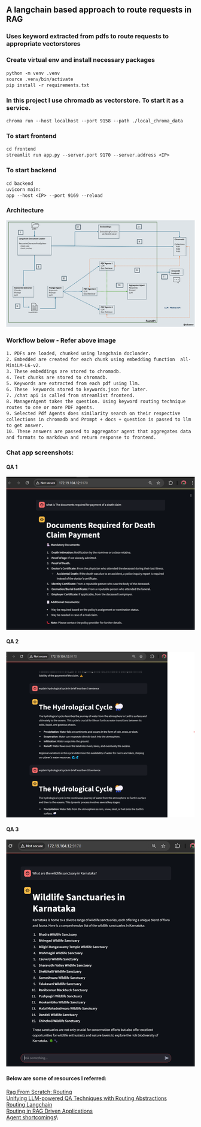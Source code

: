 ## A langchain based approach to route requests in RAG
### Uses keyword extracted from pdfs to route requests to appropriate vectorstores


### Create virtual env and install necessary packages
```
python -m venv .venv
source .venv/bin/activate
pip install -r requirements.txt
```
### In this project I use chromadb as vectorstore. To start it as a service.

```
chroma run --host localhost --port 9158 --path ./local_chroma_data
```

### To start frontend 

```
cd frontend
streamlit run app.py --server.port 9170 --server.address <IP>
```

### To start backend

```
cd backend
uvicorn main:
app --host <IP> --port 9169 --reload
```

### Architecture

![Architecture](static/arch.png)

### Workflow below -  Refer above image

```
1. PDFs are loaded, chunked using langchain docloader.
2. Embedded are created for each chunk using embedding function  all-MiniLM-L6-v2.
3. These embeddings are stored to chromadb.
4. Text chunks are stored to chromadb.
5. Keywords are extracted from each pdf using llm.
6. These  keywords stored to keywords.json for later.
7. /chat api is called from streamlist frontend.
8. ManagerAgent takes the question. Using keyword routing technique routes to one or more PDF agents.
9. Selected Pdf Agents does similarity search on their respective collections in chromadb and Prompt + docs + question is passed to llm to get answer.
10. These answers are passed to aggregator agent that aggregates data and formats to markdown and return response to frontend.
```

### Chat app screenshots:
#### QA 1

![frontend](static/chat1.png)


#### QA 2

![frontend](static/chat2.png)


#### QA 3

![frontend](static/chat3.png)




#### Below are some of resources I referred:
[Rag From Scratch: Routing](https://github.com/langchain-ai/rag-from-scratch/blob/main/rag_from_scratch_10_and_11.ipynb) \
[Unifying LLM-powered QA Techniques with Routing Abstractions](https://medium.com/better-programming/unifying-llm-powered-qa-techniques-with-routing-abstractions-438e2499a0d0) \
[Routing Langchain](https://www.youtube.com/watch?v=pfpIndq7Fi8&list=WL&index=55)\
[Routing in RAG Driven Applications](https://towardsdatascience.com/routing-in-rag-driven-applications-a685460a7220/) \
[Agent shortcomings](https://www.youtube.com/watch?v=KY8n96Erp5Q&t=592s)\



